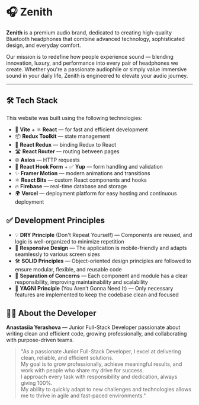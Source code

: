 # 🎧 Zenith

**Zenith** is a premium audio brand, dedicated to creating high-quality Bluetooth headphones that combine advanced technology, sophisticated design, and everyday comfort.

Our mission is to redefine how people experience sound — blending innovation, luxury, and performance into every pair of headphones we create. Whether you're a passionate audiophile or simply value immersive sound in your daily life, Zenith is engineered to elevate your audio journey.

---

## 🛠️ Tech Stack

This website was built using the following technologies:

- 🚀 **Vite** + ⚛️ **React** — for fast and efficient development
- 📦 **Redux Toolkit** — state management
- 🔗 **React Redux** — binding Redux to React
- 🛣️ **React Router** — routing between pages
- 🌐 **Axios** — HTTP requests
- 📝 **React Hook Form** + ✅ **Yup** — form handling and validation
- ✨ **Framer Motion** — modern animations and transitions
- ⚛️ **React Bits** — custom React components and hooks
- 🔥 **Firebase** — real-time database and storage
- 🌍 **Vercel** — deployment platform for easy hosting and continuous deployment

## ✅ Development Principles

- 💡 **DRY Principle** (Don't Repeat Yourself) — Components are reused, and logic is well-organized to minimize repetition
- 📱 **Responsive Design** — The application is mobile-friendly and adapts seamlessly to various screen sizes
- 🛠 **SOLID Principles** — Object-oriented design principles are followed to ensure modular, flexible, and reusable code
- 📂 **Separation of Concerns** — Each component and module has a clear responsibility, improving maintainability and scalability
- 🚀 **YAGNI Principle** (You Aren’t Gonna Need It) — Only necessary features are implemented to keep the codebase clean and focused

## 👩‍💻 About the Developer

**Anastasiia Yerashova** — Junior Full-Stack Developer passionate about writing clean and efficient code, growing professionally, and collaborating with purpose-driven teams.

> "As a passionate Junior Full-Stack Developer, I excel at delivering clean, reliable, and efficient solutions.  
> My goal is to grow professionally, achieve meaningful results, and work with people who share my drive for success.  
> I approach every task with responsibility and dedication, always giving 100%.  
> My ability to quickly adapt to new challenges and technologies allows me to thrive in agile and fast-paced environments."
